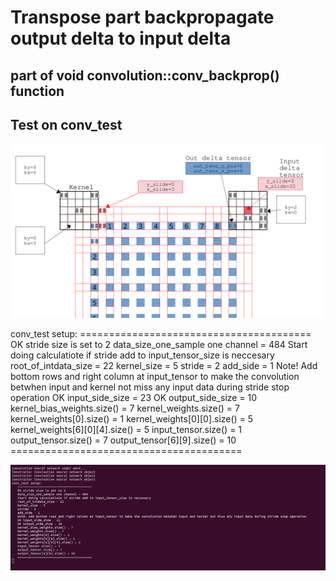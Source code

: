 # Transpose part backpropagate output delta to input delta 

## part of void convolution::conv_backprop() function 

## Test on conv_test

![](conv_test_backprop_delta.png)

  conv_test setup:
    ========================================
    OK stride size is set to 2
    data_size_one_sample one channel = 484
    Start doing calculatiote if stride add to input_tensor_size is neccesary
    root_of_intdata_size = 22
    kernel_size = 5
    stride = 2
    add_side = 1
    Note! Add bottom rows and right column at input_tensor to make the convolution betwhen input and kernel not miss any input data during stride stop operation 
    OK input_side_size = 23
    OK output_side_size = 10
    kernel_bias_weights.size() = 7
    kernel_weights.size() = 7
    kernel_weights[0].size() = 1
    kernel_weights[0][0].size() = 5
    kernel_weights[6][0][4].size() = 5
    input_tensor.size() = 1
    output_tensor.size() = 7
    output_tensor[6][9].size() = 10
    ========================================


![](con_test_structure.png)
